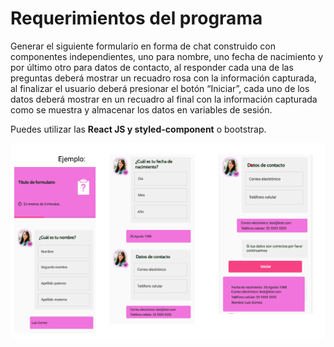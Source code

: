 # Requerimientos del programa

Generar el siguiente formulario en forma de chat construido con componentes
independientes, 
uno para nombre, uno fecha de nacimiento y por último otro para
datos de contacto, al responder cada una de las preguntas deberá mostrar un
recuadro rosa con la información capturada, al finalizar el usuario deberá
presionar el botón “Iniciar”, 
cada uno de los datos deberá mostrar en un recuadro
al final con la información capturada como se muestra y almacenar los datos en
variables de sesión.

Puedes utilizar las **React JS y styled-component** o bootstrap.

![Ejemplo](./img-readme/ejemplo.png)